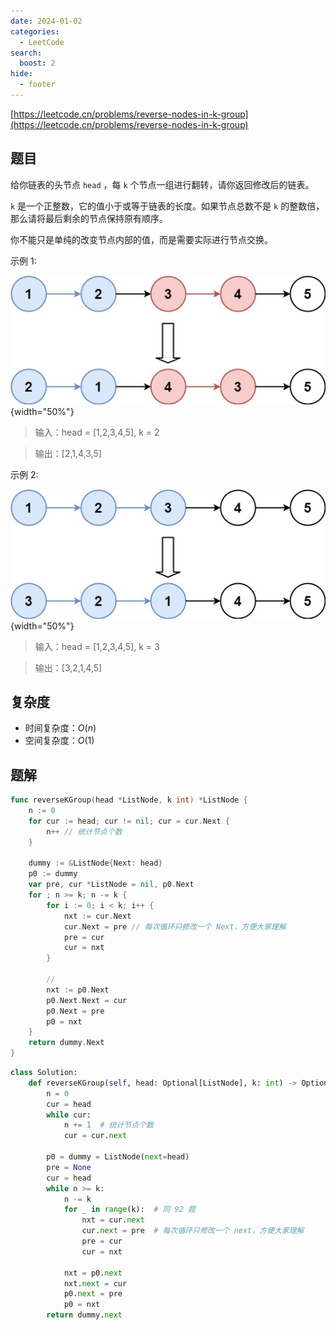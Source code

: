 ```yaml
---
date: 2024-01-02
categories:
  - LeetCode
search:
  boost: 2
hide:
  - footer
---
```


[https://leetcode.cn/problems/reverse-nodes-in-k-group](https://leetcode.cn/problems/reverse-nodes-in-k-group)

## 题目

给你链表的头节点 `head` ，每 `k` 个节点一组进行翻转，请你返回修改后的链表。

`k` 是一个正整数，它的值小于或等于链表的长度。如果节点总数不是 `k` 的整数倍，那么请将最后剩余的节点保持原有顺序。

你不能只是单纯的改变节点内部的值，而是需要实际进行节点交换。

示例 1:

![](../assets/img/leetcode/25_example_1.jpeg){width="50%"}

> 输入：head = [1,2,3,4,5], k = 2

> 输出：[2,1,4,3,5]

示例 2:

![](../assets/img/leetcode/25_example_2.jpeg){width="50%"}

> 输入：head = [1,2,3,4,5], k = 3

> 输出：[3,2,1,4,5]

## 复杂度

- 时间复杂度：$O(n)$
- 空间复杂度：$O(1)$

## 题解

```go title="Go"
func reverseKGroup(head *ListNode, k int) *ListNode {
    n := 0
    for cur := head; cur != nil; cur = cur.Next {
        n++ // 统计节点个数
    }

    dummy := &ListNode{Next: head}
    p0 := dummy
    var pre, cur *ListNode = nil, p0.Next
    for ; n >= k; n -= k {
        for i := 0; i < k; i++ {
            nxt := cur.Next
            cur.Next = pre // 每次循环只修改一个 Next，方便大家理解
            pre = cur
            cur = nxt
        }

        //
        nxt := p0.Next
        p0.Next.Next = cur
        p0.Next = pre
        p0 = nxt
    }
    return dummy.Next
}
```

```python title="Python"
class Solution:
    def reverseKGroup(self, head: Optional[ListNode], k: int) -> Optional[ListNode]:
        n = 0
        cur = head
        while cur:
            n += 1  # 统计节点个数
            cur = cur.next

        p0 = dummy = ListNode(next=head)
        pre = None
        cur = head
        while n >= k:
            n -= k
            for _ in range(k):  # 同 92 题
                nxt = cur.next
                cur.next = pre  # 每次循环只修改一个 next，方便大家理解
                pre = cur
                cur = nxt

            nxt = p0.next
            nxt.next = cur
            p0.next = pre
            p0 = nxt
        return dummy.next
```

[^1]: [灵茶山艾府-25. K 个一组翻转链表](https://leetcode.cn/problems/reverse-nodes-in-k-group/solutions/1992228/you-xie-cuo-liao-yi-ge-shi-pin-jiang-tou-plfs/)
